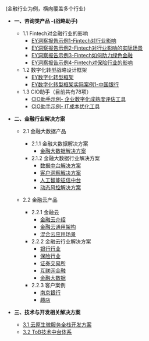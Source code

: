 (金融行业为例，横向覆盖多个行业)

- **一、咨询类产品 -(战略助手)**
  - 1.1 Fintech对金融行业的影响
    - [EY洞察报告示例1-Fintech对行业影响](/Advisory/FinTech/影响未来金融行业的七大科技要素)
    - [EY洞察报告示例2-Fintech对行业影响的实际场景](/Advisory/FinTech/金融科技用例图谱全景扫描)
    - [EY洞察报告示例3-Fintech如何助力绿色金融](/Advisory/FinTech/FinTech如何助力绿色金融)
    - [EY洞察报告示例4-Fintech对保险行业的影响](/Advisory/FinTech/用物联网构建保险行业数字生态系统)
  - 1.2 数字化转型战略设计框架
    - [EY数字化转型框架](/Advisory/DT/数字化转型框架)
    - [EY数字化转型框架实际案例1-中国银行](/Advisory/DT/DT案例中国银行数字化转型)
  - 1.3 CIO助手（目前共有78项）
    - [CIO助手示例- 企业数字化成熟度评估工具](/Advisory/CIOA/企业数字化转型成熟度评估)
    - [CIO助手示例- IT成本优化工具](/Advisory/CIOA/企业IT降本增效工具集)



- **二、金融行业解决方案**

  - 2.1 金融大数据产品
    - 2.1.1 金融大数据解决方案
      - [金融大数据解决方案](/BigData/金融大数据解决方案)
    - 2.1.2 金融大数据行业解决方案
      - [数据中台解决方案](/BigData/数据中台解决方案)
      - [客户洞察解决方案](/BigData/客户洞察解决方案)
      - [人工智能征信中台](/BigData/人工智能征信中台)
      - [动态风控解决方案](/BigData/人工智能征信中台)

  - 2.2 金融云产品
    - 2.2.1 金融云
      - [金融云介绍](/Cloud/金融云简介)
      - [金融云通用架构](/Cloud/金融云通用架构)
      - [混合云应用场景](/Cloud/混合云应用场景)
    - 2.2.2 金融云行业解决方案
      - [银行行业](/Cloud/银行行业)
      - [保险行业](/Cloud/保险行业)
      - [证券交易所](/Cloud/证券交易所)
      - [互联网金融](/Cloud/互联网金融)
      - [金融大数据](/Cloud/金融大数据)
    - 2.2.3 客户案例
      - [南京银行](/Cloud/南京银行)
      - [趣店](/Cloud/趣店)



- **三、技术与开发相关解决方案**
  - [3.1 云原生微服务全栈开发方案](/Tech/云原生微服务全栈开发解决方案)
  - [3.2 ToB技术中台体系](/Tech/ToB技术中台解决方案)

<br>

